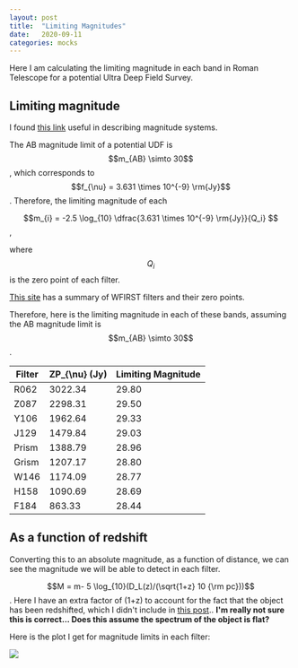 ```yaml
---
layout: post
title:  "Limiting Magnitudes"
date:   2020-09-11
categories: mocks
---
```


Here I am calculating the limiting magnitude in each band in Roman Telescope for a potential Ultra Deep Field Survey.


## Limiting magnitude


I found <a href="https://faculty.virginia.edu/rwoclass/astr511/lec14-f03.pdf
">this link</a> useful in describing magnitude systems.


The AB magnitude limit of a potential UDF is $$m_{AB} \simto 30$$, which corresponds to $$f_{\nu} = 3.631 \times 10^{-9} \rm{Jy}$$. Therefore, the limiting magnitude of each

$$m_{i} = -2.5 \log_{10} \dfrac{3.631 \times 10^{-9} \rm{Jy}}{Q_i} $$,

where $$Q_i$$ is the zero point of each filter.


<a href="http://svo2.cab.inta-csic.es/svo/theory/fps3/index.php?mode=browse&gname=WFIRST&asttype=
">This site</a> has a summary of WFIRST filters and their zero points.


Therefore, here is the limiting magnitude in each of these bands, assuming the AB magnitude limit is $$m_{AB} \simto 30$$.


|Filter|ZP_{\nu} (Jy)|Limiting Magnitude|
|------|-------------|-------|
| R062 | 3022.34     | 29.80|
| Z087 | 2298.31     | 29.50|
| Y106 | 1962.64     | 29.33|
| J129 | 1479.84     | 29.03|
| Prism| 1388.79     | 28.96|
| Grism| 1207.17     | 28.80|
| W146 | 1174.09     | 28.77|
| H158 | 1090.69	   | 28.69|
| F184 | 863.33      | 28.44|




## As a function of redshift

Converting this to an absolute magnitude, as a function of distance, we can see the magnitude we will be able to detect in each filter.

$$M = m- 5 \log_{10}(D_L(z)/(\sqrt{1+z} 10 {\rm pc}))$$. Here I have an extra factor of (1+z) to account for the fact that the object has been redshifted, which I didn't include in <a href="https://ndrakos.github.io/blog/mocks/Mass_Resolution/">this post</a>.. **I'm really not sure this is correct... Does this assume the spectrum of the object is flat?**

Here is the plot I get for magnitude limits in each filter:


<img src="{{ site.baseurl }}/assets/plots/20200911_MagvsRedshift.png">
